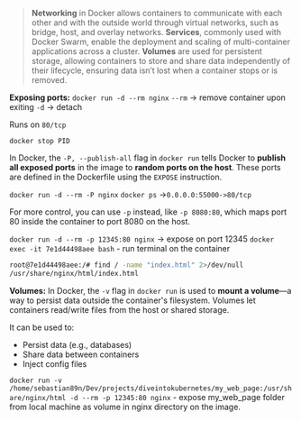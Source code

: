 >**Networking** in Docker allows containers to communicate with each other and with the outside world through virtual networks, such as bridge, host, and overlay networks. **Services**, commonly used with Docker Swarm, enable the deployment and scaling of multi-container applications across a cluster. **Volumes** are used for persistent storage, allowing containers to store and share data independently of their lifecycle, ensuring data isn’t lost when a container stops or is removed.

**Exposing ports:**
`docker run -d --rm nginx`
`--rm` -> remove container upon exiting
`-d` -> detach

Runs on `80/tcp`

`docker stop PID`

In Docker, the `-P, --publish-all` flag in `docker run` tells Docker to **publish all exposed ports** in the image to **random ports on the host**. These ports are defined in the Dockerfile using the `EXPOSE` instruction.

`docker run -d --rm -P nginx`
`docker ps` ->`0.0.0.0:55000->80/tcp`

For more control, you can use `-p` instead, like `-p 8080:80`, which maps port 80 inside the container to port 8080 on the host.

`docker run -d --rm -p 12345:80 nginx` -> expose on port 12345
`docker exec -it 7e1d44498aee bash` - run terminal on the container

```bash
root@7e1d44498aee:/# find / -name "index.html" 2>/dev/null 
/usr/share/nginx/html/index.html
```

**Volumes:**
In Docker, the `-v` flag in `docker run` is used to **mount a volume**—a way to persist data outside the container's filesystem. Volumes let containers read/write files from the host or shared storage.

It can be used to:
- Persist data (e.g., databases)
- Share data between containers
- Inject config files

`docker run -v /home/sebastian89n/Dev/projects/diveintokubernetes/my_web_page:/usr/share/nginx/html -d --rm -p 12345:80 nginx` - expose my_web_page folder from local machine as volume in nginx directory on the image.